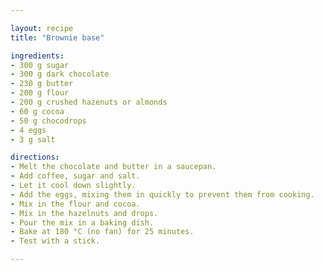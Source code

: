 ```yaml
---

layout: recipe
title: "Brownie base"

ingredients:
- 300 g sugar
- 300 g dark chocolate
- 230 g butter
- 200 g flour
- 200 g crushed hazenuts or almonds
- 60 g cocoa
- 50 g chocodrops
- 4 eggs
- 3 g salt

directions:
- Melt the chocolate and butter in a saucepan.
- Add coffee, sugar and salt.
- Let it cool down slightly.
- Add the eggs, mixing them in quickly to prevent them from cooking.
- Mix in the flour and cocoa.
- Mix in the hazelnuts and drops.
- Pour the mix in a baking dish.
- Bake at 180 °C (no fan) for 25 minutes.
- Test with a stick.

---
```

